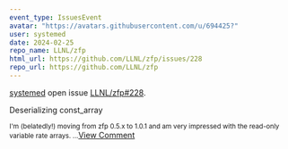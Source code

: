 ```yaml
---
event_type: IssuesEvent
avatar: "https://avatars.githubusercontent.com/u/694425?"
user: systemed
date: 2024-02-25
repo_name: LLNL/zfp
html_url: https://github.com/LLNL/zfp/issues/228
repo_url: https://github.com/LLNL/zfp
---
```


<a href='https://github.com/systemed' target='_blank'>systemed</a> open issue <a href='https://github.com/LLNL/zfp/issues/228' target='_blank'>LLNL/zfp#228</a>.

<p>Deserializing const_array</p><small>I'm (belatedly!) moving from zfp 0.5.x to 1.0.1 and am very impressed with the read-only variable rate arrays....</small><a href='https://github.com/LLNL/zfp/issues/228' target='_blank'>View Comment</a>